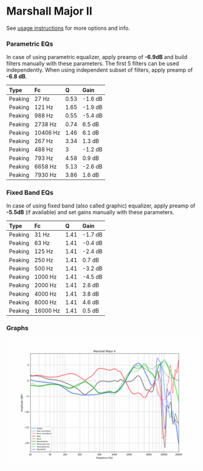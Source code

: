 # Marshall Major II
See [usage instructions](https://github.com/jaakkopasanen/AutoEq#usage) for more options and info.

### Parametric EQs
In case of using parametric equalizer, apply preamp of **-6.9dB** and build filters manually
with these parameters. The first 5 filters can be used independently.
When using independent subset of filters, apply preamp of **-6.8 dB**.

| Type    | Fc       |    Q | Gain    |
|:--------|:---------|:-----|:--------|
| Peaking | 27 Hz    | 0.53 | -1.6 dB |
| Peaking | 121 Hz   | 1.65 | -1.9 dB |
| Peaking | 988 Hz   | 0.55 | -5.4 dB |
| Peaking | 2738 Hz  | 0.74 | 6.5 dB  |
| Peaking | 10406 Hz | 1.46 | 6.1 dB  |
| Peaking | 267 Hz   | 3.34 | 1.3 dB  |
| Peaking | 488 Hz   | 3    | -1.2 dB |
| Peaking | 793 Hz   | 4.58 | 0.9 dB  |
| Peaking | 6658 Hz  | 5.13 | -2.6 dB |
| Peaking | 7930 Hz  | 3.86 | 1.6 dB  |

### Fixed Band EQs
In case of using fixed band (also called graphic) equalizer, apply preamp of **-5.5dB**
(if available) and set gains manually with these parameters.

| Type    | Fc       |    Q | Gain    |
|:--------|:---------|:-----|:--------|
| Peaking | 31 Hz    | 1.41 | -1.7 dB |
| Peaking | 63 Hz    | 1.41 | -0.4 dB |
| Peaking | 125 Hz   | 1.41 | -2.4 dB |
| Peaking | 250 Hz   | 1.41 | 0.7 dB  |
| Peaking | 500 Hz   | 1.41 | -3.2 dB |
| Peaking | 1000 Hz  | 1.41 | -4.5 dB |
| Peaking | 2000 Hz  | 1.41 | 2.8 dB  |
| Peaking | 4000 Hz  | 1.41 | 3.8 dB  |
| Peaking | 8000 Hz  | 1.41 | 4.6 dB  |
| Peaking | 16000 Hz | 1.41 | 0.5 dB  |

### Graphs
![](./Marshall%20Major%20II.png)